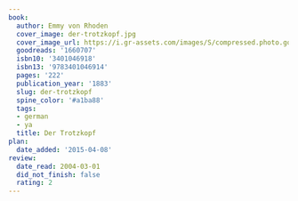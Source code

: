 ```yaml
---
book:
  author: Emmy von Rhoden
  cover_image: der-trotzkopf.jpg
  cover_image_url: https://i.gr-assets.com/images/S/compressed.photo.goodreads.com/books/1275590473l/1660707._SX98_.jpg
  goodreads: '1660707'
  isbn10: '3401046918'
  isbn13: '9783401046914'
  pages: '222'
  publication_year: '1883'
  slug: der-trotzkopf
  spine_color: '#a1ba88'
  tags:
  - german
  - ya
  title: Der Trotzkopf
plan:
  date_added: '2015-04-08'
review:
  date_read: 2004-03-01
  did_not_finish: false
  rating: 2
---
```

